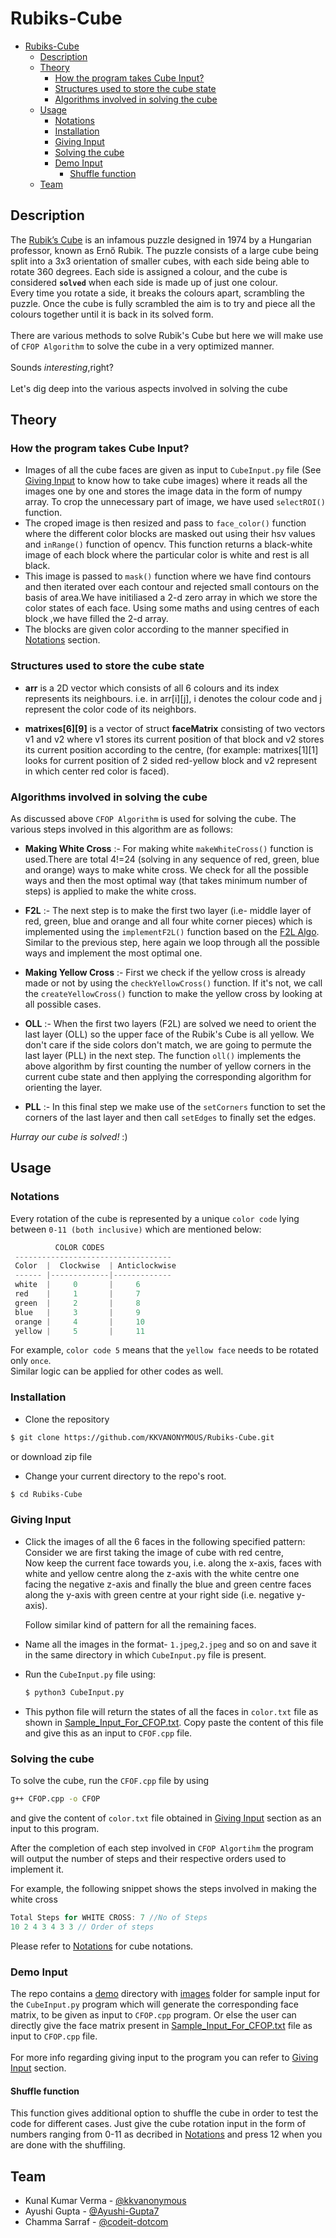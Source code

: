 # Rubiks-Cube
- [Rubiks-Cube](#rubiks-cube)
  * [Description](#description)
  * [Theory](#theory)
    + [How the program takes Cube Input?](#how-the-program-takes-cube-input)
    + [Structures used to store the cube state](#structures-used-to-store-the-cube-state)
    + [Algorithms involved in solving the cube](#algorithms-involved-in-solving-the-cube)
  * [Usage](#usage)
    + [Notations](#notations)
    + [Installation](#installation)
    + [Giving Input](#giving-input)
    + [Solving the cube](#solving-the-cube)
    + [Demo Input](#demo-input)
      - [Shuffle function](#shuffle-function)
  * [Team](#team)
 
## Description
The [Rubik’s Cube](https://en.wikipedia.org/wiki/Rubik%27s_Cube) is an infamous puzzle designed in 1974 by a Hungarian professor, known as Ernő Rubik. The puzzle consists of a large cube being split into a 3x3 orientation of smaller cubes, with each side being able to rotate 360 degrees. Each side is assigned a colour, and the cube is considered **`solved`** when each side is made up of just one colour.
<br>
Every time you rotate a side, it breaks the colours apart, scrambling the puzzle. Once the cube is fully scrambled the aim is to try and piece all the colours together until it is back in its solved form.<br><br>
There are various methods to solve Rubik's Cube but here we will make use of `CFOP Algorithm` to solve the cube in a very optimized manner.
<br><br>
Sounds _interesting_,right?
<br><br>
Let's dig deep into the various aspects involved in solving the cube
## Theory
### How the program takes Cube Input?
   - Images of all the cube faces are given as input to `CubeInput.py` file (See [Giving Input](#giving-input) to know how to take cube images) where it reads all the images one by one and stores the image data in the form of numpy array. To crop the unnecessary part of image, we have used `selectROI()` function. 
   - The croped image is then resized and pass to `face_color()` function where the different color blocks are masked out using their hsv values and `inRange()` function of opencv. This function returns a black-white image of each block where the particular color is white and rest is all black.
   - This image is passed to `mask()` function where we have find contours and then iterated over each contour and rejected small contours on the basis of area.We have initiliased a 2-d zero array in which we store the color states of each face. Using some maths and using centres of each block ,we have filled the 2-d array.
   - The blocks are given color according to the manner specified in [Notations](#notations) section.
 
### Structures used to store the cube state
   - **arr** is a 2D vector which consists of all 6 colours and its index represents its neighbours. i.e. in arr[i][j], i denotes the colour code and j represent the color code of its neighbors.

   - **matrixes[6][9]** is a vector of struct **faceMatrix** consisting of two vectors v1 and v2 where v1 stores its current position of that block and v2 stores its        current position according to the centre, (for example: matrixes[1][1] looks for current position of 2 sided red-yellow block and v2 represent in which center red color is faced).

### Algorithms involved in solving the cube
As discussed above `CFOP Algorithm` is used for solving the cube. The various steps involved in this algorithm are as follows:
 - **Making White Cross** :- For making white `makeWhiteCross()` function is used.There are total 4!=24 (solving in any sequence of red, green, blue and orange) ways to make white cross. We check for all the possible ways and then the most optimal way (that takes minimum number of steps) is applied to make the white cross.
    
 - **F2L** :- The next step is to make the first two layer (i.e- middle layer of red, green, blue and orange and all four white corner pieces) which is implemented using the `implementF2L()` function based on the [F2L Algo](https://ruwix.com/the-rubiks-cube/advanced-cfop-fridrich/first-two-layers-f2l/).
 Similar to the previous step, here again we loop through all the possible ways and implement the most optimal one.
  
 - **Making Yellow Cross** :- First we check if the yellow cross is already made or not by using the `checkYellowCross()` function. If it's not, we call the           `createYellowCross()` function to make the  yellow cross by looking at all possible cases.

 - **OLL** :- When the first two layers (F2L) are solved we need to orient the last layer (OLL) so the upper face of the Rubik's Cube is all yellow. We don't care if the side colors don't match, we are going to permute the last layer (PLL) in the next step. The function `oll()` implements the above algorithm by first counting the number of yellow corners in the current cube state and then applying the corresponding algorithm for orienting the layer.

  - **PLL** :- In this final step we make use of the `setCorners` function to set the corners of the last layer and then call `setEdges` to finally set the edges.

_Hurray our cube is solved!_ :)

## Usage
### Notations
Every rotation of the cube is represented by a unique `color code` lying between `0-11 (both inclusive)` which are mentioned below:
```cpp
          COLOR CODES
 -----------------------------------
 Color  |  Clockwise  | Anticlockwise
 ------ |-------------|-------------
 white  |     0       |     6
 red    |     1       |     7
 green  |     2       |     8
 blue   |     3       |     9
 orange |     4       |     10
 yellow |     5       |     11
```
For example, `color code 5` means that the `yellow face` needs to be rotated only `once`.
<br>
Similar logic can be applied for other codes as well.
### Installation
- Clone the repository
```bash
$ git clone https://github.com/KKVANONYMOUS/Rubiks-Cube.git
```
 or download zip file
- Change your current directory to the repo's root.
```bash
$ cd Rubiks-Cube
```

### Giving Input
- Click the images of all the 6 faces in the following specified pattern:<br>
Consider we are first taking the image of cube with red centre,<br>
Now keep the current face towards you, i.e. along the x-axis, faces with white and yellow centre along the z-axis with the white centre one facing the negative z-axis and finally the blue and green centre faces along the y-axis with green centre at your right side (i.e. negative y-axis).

   Follow similar kind of pattern for all the remaining faces.
- Name all  the images in the format- `1.jpeg`,`2.jpeg` and so on and save it in the same directory in which `CubeInput.py` file is present.
- Run the `CubeInput.py` file using:
   ```bash
   $ python3 CubeInput.py
   ```
- This python file will return the states of all the faces in `color.txt` file as shown in  [Sample_Input_For_CFOP.txt](https://github.com/KKVANONYMOUS/Rubiks-Cube/blob/master/demo/Sample_Input_For_CFOP.txt). Copy paste the content of this file and give this as an input to `CFOF.cpp` file.
### Solving the cube
To solve the cube, run the `CFOF.cpp` file by using
```bash
g++ CFOP.cpp -o CFOP
```
and give the content of `color.txt` file obtained in [Giving Input](#giving-input) section as an input to this program.

After the completion of each step involved in `CFOP Algortihm` the program will output the number of steps and their respective orders used to implement it.

For example, the following snippet shows the steps involved in making the white cross
```cpp
Total Steps for WHITE CROSS: 7 //No of Steps
10 2 4 3 4 3 3 // Order of steps
```
Please refer to [Notations](#notations) for cube notations.
### Demo Input
The repo contains a [demo](https://github.com/KKVANONYMOUS/Rubiks-Cube/tree/master/demo) directory with [images](https://github.com/KKVANONYMOUS/Rubiks-Cube/tree/master/demo/images) folder for sample input for the `CubeInput.py` program which will generate the corresponding face matrix, to be given as input to `CFOP.cpp` program.
Or else the user can directly give the face matrix present in [Sample_Input_For_CFOP.txt](https://github.com/KKVANONYMOUS/Rubiks-Cube/blob/master/demo/Sample_Input_For_CFOP.txt) file as input to `CFOP.cpp` file.
<br><br>
For more info regarding giving input to the program you can refer to [Giving Input](#giving-input) section.
#### Shuffle function
This function gives additional option to shuffle the cube in order to test the code for different cases. Just give the cube rotation input in the form of numbers ranging from 0-11 as decribed in [Notations](#notations) and press 12 when you are done with the shuffiling.
## Team
- Kunal Kumar Verma - [@kkvanonymous](https://github.com/KKVANONYMOUS)
- Ayushi Gupta - [@Ayushi-Gupta7](https://github.com/Ayushi-Gupta7)
- Chamma Sarraf - [@codeit-dotcom](https://github.com/codeit-dotcom)
